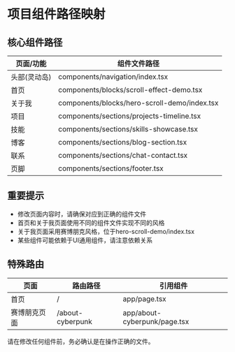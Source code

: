 # 项目组件路径映射

## 核心组件路径

| 页面/功能 | 组件文件路径 |
|----------|------------|
| 头部(灵动岛) | components/navigation/index.tsx |
| 首页 | components/blocks/scroll-effect-demo.tsx |
| 关于我 | components/blocks/hero-scroll-demo/index.tsx |
| 项目 | components/sections/projects-timeline.tsx |
| 技能 | components/sections/skills-showcase.tsx |
| 博客 | components/sections/blog-section.tsx |
| 联系 | components/sections/chat-contact.tsx |
| 页脚 | components/sections/footer.tsx |

## 重要提示

- 修改页面内容时，请确保对应到正确的组件文件
- 首页和关于我页面使用不同的组件文件实现不同的风格
- 关于我页面采用赛博朋克风格，位于hero-scroll-demo/index.tsx
- 某些组件可能依赖于UI通用组件，请注意依赖关系

## 特殊路由

| 页面 | 路由路径 | 引用组件 |
|------|---------|---------|
| 首页 | / | app/page.tsx |
| 赛博朋克页面 | /about-cyberpunk | app/about-cyberpunk/page.tsx |

请在修改任何组件前，务必确认是在操作正确的文件。 